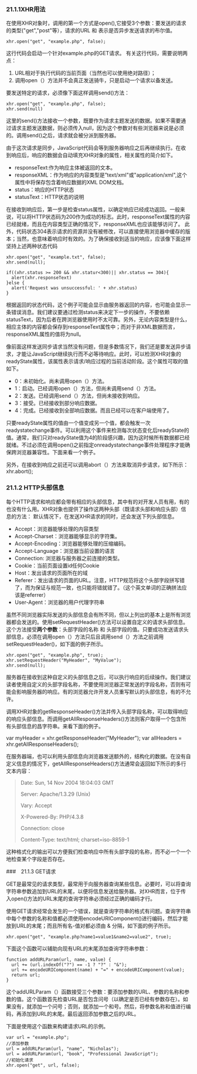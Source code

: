 ### 21.1.1XHR用法

在使用XHR对象时，调用的第一个方式是open(),它接受3个参数：要发送的请求的类型("get","post"等），请求的URL 和 表示是否异步发送请求的布尔值。

    xhr.open("get", "example.php", false);

这行代码会启动一个针对example.php的GET请求。
有关这行代码，需要说明两点：
1. URL相对于执行代码的当前页面（当然也可以使用绝对路径）；
2. 调用open（）方法并不会真正发送骑牛，只是启动一个请求以备发送。

要发送特定的请求，必须像下面这样调用send()方法：
    
    xhr.open("get", "example.php", false);
    xhr.send(null)

这里的send()方法接收一个参数，既要作为请求主题发送的数据。如果不需要通过请求主题发送数据，则必须传入null，因为这个参数对有些浏览器来说是必须的。调用send()之后，请求就会被分派到服务器。

由于这次请求是同步，JavaScript代码会等到服务器响应之后再继续执行。在收到响应后，响应的数据会自动填充XHR对象的属性，相关属性的简介如下。
	
- responseText:作为响应主体被返回的文本。
- responseXML：作为响应的内容类型是”text/xml"或"application/xml",这个属性中将保存包含着响应数据的XML DOM文档。
- status：响应的HTTP状态
- statusText：HTTP状态的说明

在接收到响应后，第一步是检查status属性，以确定响应已经成功返回。一般来说，可以将HTTP状态码为200作为成功的标志。此时，responseText属性的内容已经就绪，而且在内容类型正确的情况下，responseXML也应该能够访问了。
此外，代码状态304表示请求的资源并没有被修改，可以直接使用浏览器中缓存的版本；当然，也意味着响应时有效的。为了确保接收到适当的响应，应该像下面这样坚持上述两种状态代码

    xhr.open("get", "example.txt", false);
    xhr.send(null);
    
    if((xhr.status >= 200 && xhr.statur<300)|| xhr.status == 304){
      alert(xhr.responseText)
    }else {
      alert('Request was unsuccessful: ' + xhr.status)
    }
    

根据返回的状态代码，这个例子可能会显示由服务器返回的内容，也可能会显示一条错误消息。我们建议要通过检测status来决定下一步的操作，不要依赖statusText，因为后者在跨浏览器使用时不太可靠。另外，无论内容类型是什么，相应主体的内容都会保存到responseText属性中；而对于非XML数据而言，responseXML属性的值将为null。  

像前面这样发送同步请求当然没有问题，但是多数情况下，我们还是要发送异步请求，才能让JavaScript继续执行而不必等待响应。此时，可以检测XHR对象的readyState属性，该属性表示请求/响应过程的当前活动阶段。这个属性可取的值如下。

- 0：未初始化。尚未调用open（）方法。
- 1：启动。已经调用open（）方法，但尚未调用send（）方法。
- 2：发送。已经调用send（）方法，但尚未接收到响应。
- 3：接受。已经接收到部分响应数据。
- 4：完成。已经接收到全部响应数据。而且已经可以在客户端使用了。

只要readyState属性的值由一个值变成另一个值，都会触发一次readystatechange事件。可以利用这个事件来检测每次状态变化后readyState的值。通常，我们只对readyState值为4的阶段感兴趣，因为这时候所有数据都已经就绪。不过必须在调用open()之前指定onreadystatechange事件处理程序才能确保跨浏览器兼容性。下面来看一个例子。

另外，在接收到响应之前还可以调用abort（）方法来取消异步请求，如下所示：
    xhr.abort();


### 21.1.2 HTTP头部信息

每个HTTP请求和响应都会带有相应的头部信息，其中有的对开发人员有用，有的也没有什么用。XHR对象也提供了操作这两种头部（既请求头部和响应头部）信息的方法：
默认情况下，在发送XHR请求的同时，还会发送下列头部信息。

- Accept：浏览器能够处理的内容类型
- Accept-Charset：浏览器能够显示的字符集。
- Accept-Encoding：浏览器能够处理的压缩编码。
- Accept-Language：浏览器当前设置的语言
- Connection: 浏览器与服务器之前连接的类型。
- Cookie：当前页面设置id任何Cookie
- Host：发出请求的页面所在的域
- Referer：发出请求的页面的URL。注意，HTTP规范将这个头部字段拼写错了，而为保证与规范一致，也只能将错就错了。（这个英文单词的正确拼法应该是referrer）
- User-Agent：浏览器的用户代理字符串

虽然不同浏览器实际发送的头部信息会有所不同，但以上列出的基本上是所有浏览器都会发送的。使用setRequestHeader()方法可以设置自定义的请求头部信息。这个方法接受**两个参数**：头部字段的名称 和 头部字段的值。只要成功发送请求头部信息，必须在调用open（）方法只后且调用send（）方法之前调用setRequestHeader()，如下面的例子所示。

    xhr.open("get", "example.php", true);
    xhr.setRequestHeader("MyHeader", "MyValue");
    xhr.send(null);

服务器在接收到这种自定义的头部信息之后，可以执行响应的后续操作。我们建议读者使用自定义的头部字段名称，不要使用浏览器正常发送的字段名称，否则有可能会影响服务器的响应。有的浏览器允许开发人员重写默认的头部信息，有的不允许。

调用XHR对象的getResponseHeader()方法并传入头部字段名称，可以取得响应的响应头部信息。而调用getAllResponseHeaders()方法则客户取得一个包含所有头部信息的昌字符串。来看下面的例子。

var myHeader = xhr.getResponseHeader("MyHeader");
var allHeaders = xhr.getAllResponseHeaders();

在服务器端，也可以利用头部信息向浏览器发送额外的，结构化的数据。在没有自定义信息的情况下，getAllResponseHeaders()方法通常会返回如下所示的多行文本内容：


> Date: Sun, 14 Nov 2004 18:04:03 GMT
> 
> Server: Apache/1.3.29 (Unix)
> 
> Vary: Accept
> 
> X-Powered-By: PHP/4.3.8 
> 
> Connection: close 
> 
> Content-Type: text/html; charset=iso-8859-1 

这种格式化的输出可以方便我们检查响应中所有头部字段的名称，而不必一个一个地检查某个字段是否存在。


###　21.1.3 GET请求

GET是最常见的请求类型，最常用于向服务器查询某些信息。必要时，可以将查询字符串参数追加到URL的末尾，以便将信息发送给服务器。对XHR而言，位于传入open()方法的URL末尾的查询字符串必须经过正确的编码才行。

使用GET请求经常会发生的一个错误，就是查询字符串的格式有问题。查询字符串中每个参数的名称和值都必须使用encodeURIComponent()进行编码，然后才能放到URL的末尾；而且所有名-值对都必须由 & 分隔，如下面的例子所示。

    xhr.open("get", "example.php?name1=value1&name2=value2", true);

下面这个函数可以辅助向现有URL的末尾添加查询字符串参数：


    function addURLParam(url, name, value) {
      url += (url.indexOf("?") == -1 ? "?" : "&");
      url += encodeURIComponent(name) + "=" + encodeURIComponent(value);
      return url;
    }
    
这个addURLParam（）函数接受三个参数：要添加参数的URL、参数的名称和参数的值。这个函数首先检查URL是否包含问号（以确定是否已经有参数存在）。如果没有，就添加一个问号；否则，就添加一个和号。然后，将参数名称和值进行编码，再添加到URL的末尾。最后返回添加参数之后的URL。

下面是使用这个函数来构建请求URL的示例。

    var url = "example.php";
    //添加参数
    url = addURLParam(url, "name", "Nicholas");
    url = addURLParam(url, "book", "Professional JavaScript");
    //初始化请求
    xhr.open("get", url, false);

